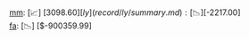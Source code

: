 [mm](record/mm/summary.md): [📈] [$3098.60]  
[ly](record/ly/summary.md): [📉] [$-2217.00]  
[fa](record/fa/summary.md): [📉] [$-900359.99]  
